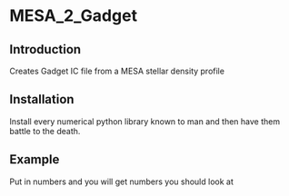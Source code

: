 # MESA_2_Gadget

## Introduction
Creates Gadget IC file from a MESA stellar density profile 

## Installation
Install every numerical python library known to man and then have them battle to the death.

## Example
Put in numbers and you will get numbers you should look at
